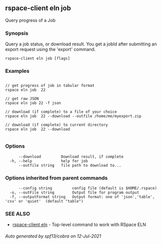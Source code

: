 ## rspace-client eln job

Query progress of a Job

### Synopsis

 Query a job status, or download result. You get a jobId after submitting an export
	 request using the 'export' command.
	

```
rspace-client eln job [flags]
```

### Examples

```

// get progress of job in tabular format
rspace eln job  22

// get raw JSON
rspace eln job 22 -f json

// download (if complete) to a file of your choice
rspace eln job  22 --download --outfile /home/me/myexport.zip

// download (if complete) to current directory
rspace eln job  22 --download
	
```

### Options

```
      --download         Download result, if complete
  -h, --help             help for job
      --outfile string   file path to download to...
```

### Options inherited from parent commands

```
      --config string         config file (default is $HOME/.rspace)
  -o, --outFile string        Output file for program output
  -f, --outputFormat string   Output format: one of 'json','table', 'csv' or 'quiet'  (default "table")
```

### SEE ALSO

* [rspace-client eln](rspace-client_eln.md)	 - Top-level command to work with RSpace ELN

###### Auto generated by spf13/cobra on 12-Jul-2021
